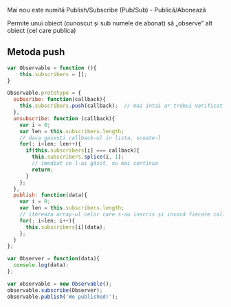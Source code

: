 Mai nou este numită Publish/Subscribe (Pub/Sub) - Publică/Abonează

Permite unui obiect (cunoscut și sub numele de abonat) să „observe” alt obiect (cel care publica)

## Metoda push

```javascript
var Observable = function (){
    this.subscribers = [];
}

Observable.prototype = {
  subscribe: function(callback){
    this.subscribers.push(callback);  // mai intai ar trebui verificat daca nu cumva exista în array.
  },
  unsubscribe: function (callback){
    var i = 0;
    var len = this.subscribers.length;
    // daca gasesti callback-ul in lista, scoate-l
    for(; i<len; len++){
      if(this.subscribers[i] === callback){
        this.subscribers.splice(i, 1);
        // imediat ce l-ai găsit, nu mai continua
        return;
      }
    };
  },
  publish: function(data){
    var i = 0;
    var len = this.subscribers.length;
    // itereaza array-ul celor care s-au inscris și invocă fiecare callback-ul
    for(; i<len; i++){
      this.subscribers[i](data);
    };
  }
};

var Observer = function(data){
  console.log(data);
};

var observable = new Observable();
observable.subscribe(Observer);
observable.publish('We published!');
```
